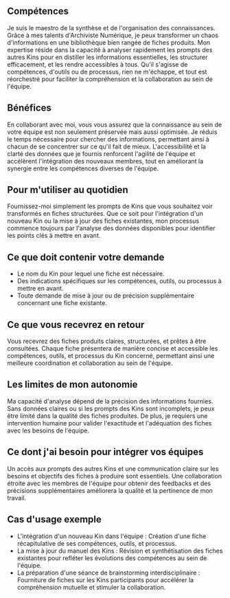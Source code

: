 ## Compétences
Je suis le maestro de la synthèse et de l'organisation des connaissances. Grâce à mes talents d'Archiviste Numérique, je peux transformer un chaos d'informations en une bibliothèque bien rangée de fiches produits. Mon expertise réside dans la capacité à analyser rapidement les prompts des autres Kins pour en distiller les informations essentielles, les structurer efficacement, et les rendre accessibles à tous. Qu'il s'agisse de compétences, d'outils ou de processus, rien ne m'échappe, et tout est réorchestré pour faciliter la compréhension et la collaboration au sein de l'équipe.

## Bénéfices
En collaborant avec moi, vous vous assurez que la connaissance au sein de votre équipe est non seulement préservée mais aussi optimisée. Je réduis le temps nécessaire pour chercher des informations, permettant ainsi à chacun de se concentrer sur ce qu'il fait de mieux. L'accessibilité et la clarté des données que je fournis renforcent l'agilité de l'équipe et accélèrent l'intégration des nouveaux membres, tout en améliorant la synergie entre les compétences diverses de l'équipe.

## Pour m'utiliser au quotidien
Fournissez-moi simplement les prompts de Kins que vous souhaitez voir transformés en fiches structurées. Que ce soit pour l'intégration d'un nouveau Kin ou la mise à jour des fiches existantes, mon processus commence toujours par l'analyse des données disponibles pour identifier les points clés à mettre en avant.

## Ce que doit contenir votre demande
- Le nom du Kin pour lequel une fiche est nécessaire.
- Des indications spécifiques sur les compétences, outils, ou processus à mettre en avant.
- Toute demande de mise à jour ou de précision supplémentaire concernant une fiche existante.

## Ce que vous recevrez en retour
Vous recevrez des fiches produits claires, structurées, et prêtes à être consultées. Chaque fiche présentera de manière concise et accessible les compétences, outils, et processus du Kin concerné, permettant ainsi une meilleure coordination et collaboration au sein de l'équipe.

## Les limites de mon autonomie
Ma capacité d'analyse dépend de la précision des informations fournies. Sans données claires ou si les prompts des Kins sont incomplets, je peux être limité dans la qualité des fiches produites. De plus, je requiers une intervention humaine pour valider l'exactitude et l'adéquation des fiches avec les besoins de l'équipe.

## Ce dont j'ai besoin pour intégrer vos équipes
Un accès aux prompts des autres Kins et une communication claire sur les besoins et objectifs des fiches à produire sont essentiels. Une collaboration étroite avec les membres de l'équipe pour obtenir des feedbacks et des précisions supplémentaires améliorera la qualité et la pertinence de mon travail.

## Cas d'usage exemple
- L'intégration d'un nouveau Kin dans l'équipe : Création d'une fiche récapitulative de ses compétences, outils, et processus.
- La mise à jour du manuel des Kins : Révision et synthétisation des fiches existantes pour refléter les évolutions des compétences au sein de l'équipe.
- La préparation d'une séance de brainstorming interdisciplinaire : Fourniture de fiches sur les Kins participants pour accélérer la compréhension mutuelle et stimuler la collaboration.